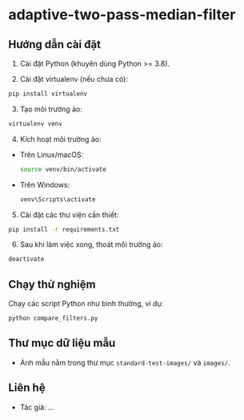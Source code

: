 # adaptive-two-pass-median-filter

## Hướng dẫn cài đặt

1. Cài đặt Python (khuyên dùng Python >= 3.8).

2. Cài đặt virtualenv (nếu chưa có):

```bash
pip install virtualenv
```

3. Tạo môi trường ảo:

```bash
virtualenv venv
```

4. Kích hoạt môi trường ảo:

- Trên Linux/macOS:
  ```bash
  source venv/bin/activate
  ```
- Trên Windows:
  ```cmd
  venv\Scripts\activate
  ```

5. Cài đặt các thư viện cần thiết:

```bash
pip install -r requirements.txt
```

6. Sau khi làm việc xong, thoát môi trường ảo:

```bash
deactivate
```

## Chạy thử nghiệm

Chạy các script Python như bình thường, ví dụ:

```bash
python compare_filters.py
```

## Thư mục dữ liệu mẫu

- Ảnh mẫu nằm trong thư mục `standard-test-images/` và `images/`.

## Liên hệ

- Tác giả: ...
